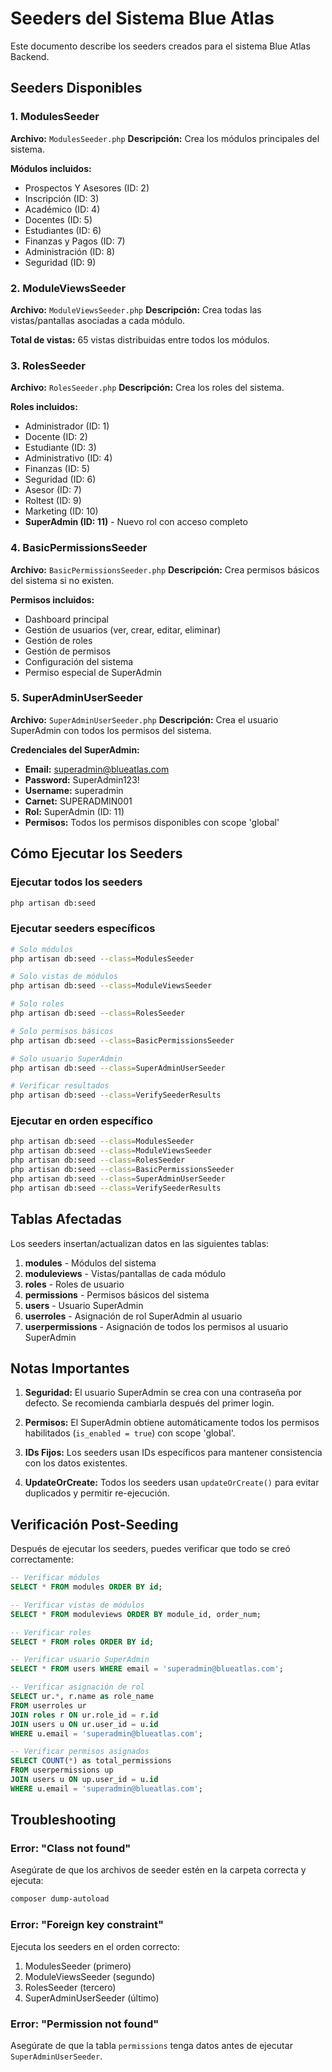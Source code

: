 # Seeders del Sistema Blue Atlas

Este documento describe los seeders creados para el sistema Blue Atlas Backend.

## Seeders Disponibles

### 1. ModulesSeeder
**Archivo:** `ModulesSeeder.php`
**Descripción:** Crea los módulos principales del sistema.

**Módulos incluidos:**
- Prospectos Y Asesores (ID: 2)
- Inscripción (ID: 3)
- Académico (ID: 4)
- Docentes (ID: 5)
- Estudiantes (ID: 6)
- Finanzas y Pagos (ID: 7)
- Administración (ID: 8)
- Seguridad (ID: 9)

### 2. ModuleViewsSeeder
**Archivo:** `ModuleViewsSeeder.php`
**Descripción:** Crea todas las vistas/pantallas asociadas a cada módulo.

**Total de vistas:** 65 vistas distribuidas entre todos los módulos.

### 3. RolesSeeder
**Archivo:** `RolesSeeder.php`
**Descripción:** Crea los roles del sistema.

**Roles incluidos:**
- Administrador (ID: 1)
- Docente (ID: 2)
- Estudiante (ID: 3)
- Administrativo (ID: 4)
- Finanzas (ID: 5)
- Seguridad (ID: 6)
- Asesor (ID: 7)
- Roltest (ID: 9)
- Marketing (ID: 10)
- **SuperAdmin (ID: 11)** - Nuevo rol con acceso completo

### 4. BasicPermissionsSeeder
**Archivo:** `BasicPermissionsSeeder.php`
**Descripción:** Crea permisos básicos del sistema si no existen.

**Permisos incluidos:**
- Dashboard principal
- Gestión de usuarios (ver, crear, editar, eliminar)
- Gestión de roles
- Gestión de permisos
- Configuración del sistema
- Permiso especial de SuperAdmin

### 5. SuperAdminUserSeeder
**Archivo:** `SuperAdminUserSeeder.php`
**Descripción:** Crea el usuario SuperAdmin con todos los permisos del sistema.

**Credenciales del SuperAdmin:**
- **Email:** superadmin@blueatlas.com
- **Password:** SuperAdmin123!
- **Username:** superadmin
- **Carnet:** SUPERADMIN001
- **Rol:** SuperAdmin (ID: 11)
- **Permisos:** Todos los permisos disponibles con scope 'global'

## Cómo Ejecutar los Seeders

### Ejecutar todos los seeders
```bash
php artisan db:seed
```

### Ejecutar seeders específicos
```bash
# Solo módulos
php artisan db:seed --class=ModulesSeeder

# Solo vistas de módulos
php artisan db:seed --class=ModuleViewsSeeder

# Solo roles
php artisan db:seed --class=RolesSeeder

# Solo permisos básicos
php artisan db:seed --class=BasicPermissionsSeeder

# Solo usuario SuperAdmin
php artisan db:seed --class=SuperAdminUserSeeder

# Verificar resultados
php artisan db:seed --class=VerifySeederResults
```

### Ejecutar en orden específico
```bash
php artisan db:seed --class=ModulesSeeder
php artisan db:seed --class=ModuleViewsSeeder
php artisan db:seed --class=RolesSeeder
php artisan db:seed --class=BasicPermissionsSeeder
php artisan db:seed --class=SuperAdminUserSeeder
php artisan db:seed --class=VerifySeederResults
```

## Tablas Afectadas

Los seeders insertan/actualizan datos en las siguientes tablas:

1. **modules** - Módulos del sistema
2. **moduleviews** - Vistas/pantallas de cada módulo
3. **roles** - Roles de usuario
4. **permissions** - Permisos básicos del sistema
5. **users** - Usuario SuperAdmin
6. **userroles** - Asignación de rol SuperAdmin al usuario
7. **userpermissions** - Asignación de todos los permisos al usuario SuperAdmin

## Notas Importantes

1. **Seguridad:** El usuario SuperAdmin se crea con una contraseña por defecto. Se recomienda cambiarla después del primer login.

2. **Permisos:** El SuperAdmin obtiene automáticamente todos los permisos habilitados (`is_enabled = true`) con scope 'global'.

3. **IDs Fijos:** Los seeders usan IDs específicos para mantener consistencia con los datos existentes.

4. **UpdateOrCreate:** Todos los seeders usan `updateOrCreate()` para evitar duplicados y permitir re-ejecución.

## Verificación Post-Seeding

Después de ejecutar los seeders, puedes verificar que todo se creó correctamente:

```sql
-- Verificar módulos
SELECT * FROM modules ORDER BY id;

-- Verificar vistas de módulos
SELECT * FROM moduleviews ORDER BY module_id, order_num;

-- Verificar roles
SELECT * FROM roles ORDER BY id;

-- Verificar usuario SuperAdmin
SELECT * FROM users WHERE email = 'superadmin@blueatlas.com';

-- Verificar asignación de rol
SELECT ur.*, r.name as role_name 
FROM userroles ur 
JOIN roles r ON ur.role_id = r.id 
JOIN users u ON ur.user_id = u.id 
WHERE u.email = 'superadmin@blueatlas.com';

-- Verificar permisos asignados
SELECT COUNT(*) as total_permissions 
FROM userpermissions up 
JOIN users u ON up.user_id = u.id 
WHERE u.email = 'superadmin@blueatlas.com';
```

## Troubleshooting

### Error: "Class not found"
Asegúrate de que los archivos de seeder estén en la carpeta correcta y ejecuta:
```bash
composer dump-autoload
```

### Error: "Foreign key constraint"
Ejecuta los seeders en el orden correcto:
1. ModulesSeeder (primero)
2. ModuleViewsSeeder (segundo)
3. RolesSeeder (tercero)
4. SuperAdminUserSeeder (último)

### Error: "Permission not found"
Asegúrate de que la tabla `permissions` tenga datos antes de ejecutar `SuperAdminUserSeeder`.
